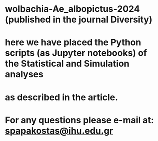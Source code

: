 # wolbachia-Ae_albopictus-2024 (published in the journal Diversity)

# here we have placed the Python scripts (as Jupyter notebooks) of the Statistical and Simulation analyses
# as described in the article.

# For any questions please e-mail at: spapakostas@ihu.edu.gr
